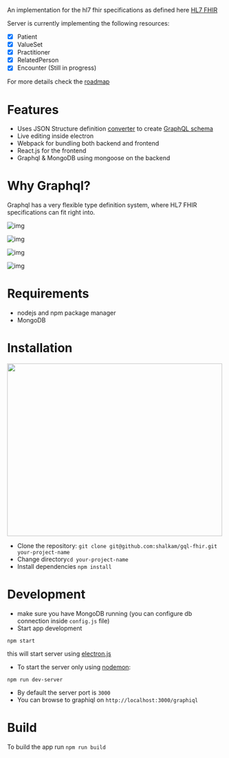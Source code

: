 An implementation for the hl7 fhir specifications as defined here [HL7 FHIR](https://www.hl7.org/fhir/)

Server is currently implementing the following resources:
- [x] Patient
- [x] ValueSet
- [x] Practitioner
- [x] RelatedPerson
- [x] Encounter (Still in progress)

For more details check the [roadmap](https://github.com/shalkam/gql-fhir/wiki/Roadmap)
# Features
* Uses JSON Structure definition [converter](https://github.com/shalkam/gql-fhir/blob/master/src/data/fhir/helpers/gql-schema/index.js) to create [GraphQL schema](https://github.com/shalkam/gql-fhir/blob/master/src/data/schema.graphql)
* Live editing inside electron
* Webpack for bundling both backend and frontend
* React.js for the frontend
* Graphql & MongoDB using mongoose on the backend

# Why Graphql?
Graphql has a very flexible type definition system, where HL7 FHIR specifications can fit right into.

![img](https://www.dropbox.com/s/ogkn39kmlzludze/Screenshot%20from%202016-12-29%2019-14-13.png?raw=1)

![img](https://www.dropbox.com/s/ostn0fzle7uvh0q/Screenshot%20from%202016-12-29%2019-12-38.png?raw=1)

![img](https://www.dropbox.com/s/cx58hxl3gguhwro/Screenshot%20from%202016-12-29%2019-11-35.png?raw=1)

![img](https://www.dropbox.com/s/r0eo7a041oxnsm1/Screenshot%20from%202016-12-29%2019-12-01.png?raw=1)

# Requirements
* nodejs and npm package manager
* MongoDB

# Installation
[<img src="https://asciinema.org/a/7aes2ndgveuozfnz5hn6bi5a0.png" height="400" width="500">](https://asciinema.org/a/7aes2ndgveuozfnz5hn6bi5a0?speed=3)

* Clone the repository: `git clone git@github.com:shalkam/gql-fhir.git your-project-name`
* Change directory`cd your-project-name`
* Install dependencies `npm install`

# Development
* make sure you have MongoDB running (you can configure db connection inside `config.js` file)
* Start app development
```shell
npm start
```
this will start server using [electron.js](http://electron.atom.io)
* To start the server only using [nodemon](https://nodemon.io/):
```shell
npm run dev-server
```
* By default the server port is `3000`
* You can browse to graphiql on `http://localhost:3000/graphiql`

# Build
To build the app run `npm run build`
